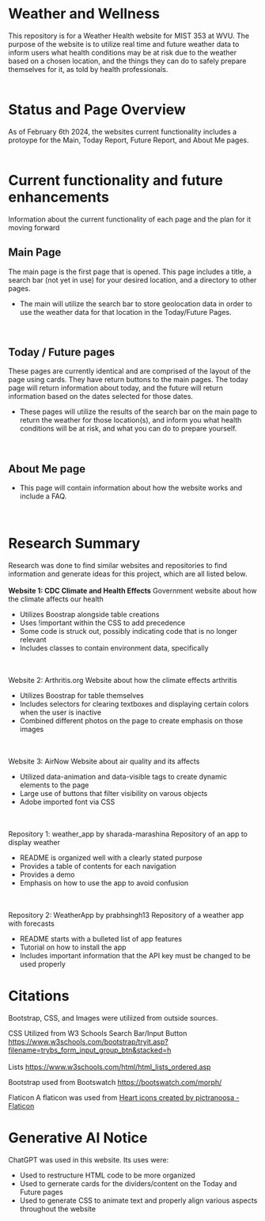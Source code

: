 # Weather and Wellness

This repository is for a Weather Health website for MIST 353 at WVU. The purpose of the website is to utilize real time and future weather data to inform users what health conditions may be at risk due to the weather based on a chosen location, and the things they can do to safely prepare themselves for it, as told by health professionals.
<br/>
<br/>
# Status and Page Overview

As of February 6th 2024, the websites current functionality includes a protoype for the Main, Today Report, Future Report, and About Me pages.
<br/>
<br/>

# Current functionality and future enhancements
Information about the current functionality of each page and the plan for it moving forward

## Main Page

The main page is the first page that is opened. This page includes a title, a search bar (not yet in use) for your desired location, and a directory to other pages.

- The main will utilize the search bar to store geolocation data in order to use the weather data for that location in the Today/Future Pages.
<br/>

## Today / Future pages

These pages are currently identical and are comprised of the layout of the page using cards. They have return buttons to the main pages. The today page will return information about today, and the future will return information based on the dates selected for those dates.

- These pages will utilize the results of the search bar on the main page to return the weather for those location(s), and inform you what health conditions will be at risk, and what you can do to prepare yourself.
<br/>

## About Me page

- This page will contain information about how the website works and include a FAQ.
<br/>

# Research Summary

Research was done to find similar websites and repositories to find information and generate ideas for this project, which are all listed below.
<br/>
<br/>
**Website 1: CDC Climate and Health Effects**
Government website about how the climate affects our health
- Utilizes Boostrap alongside table creations
- Uses !important within the CSS to add precedence
- Some code is struck out, possibly indicating code that is no longer relevant
- Includes classes to contain environment data, specifically
<br/>
<br/>
Website 2: Arthritis.org
Website about how the climate effects arthritis

- Utilizes Boostrap for table themselves
- Includes selectors for clearing textboxes and displaying certain colors when the user is inactive
- Combined different photos on the page to create emphasis on those images
<br/>
<br/>
Website 3: AirNow
Website about air quality and its affects

- Utilized data-animation and data-visible tags to create dynamic elements to the page
- Large use of buttons that filter visibility on varous objects
- Adobe imported font via CSS
<br/>
<br/>
Repository 1: weather_app by sharada-marashina
Repository of an app to display weather

- README is organized well with a clearly stated purpose
- Provides a table of contents for each navigation
- Provides a demo
- Emphasis on how to use the app to avoid confusion
<br/>
<br/>
Repository 2: WeatherApp by prabhsingh13
Repository of a weather app with forecasts 

* README starts with a bulleted list of app features
* Tutorial on how to install the app
* Includes important information that the API key must be changed to be used properly

# Citations

Bootstrap, CSS, and Images were utiliized from outside sources.

CSS Utilized from W3 Schools
Search Bar/Input Button
https://www.w3schools.com/bootstrap/tryit.asp?filename=trybs_form_input_group_btn&stacked=h 
<br/>
<br/>
Lists
https://www.w3schools.com/html/html_lists_ordered.asp

Bootstrap used from Bootswatch
https://bootswatch.com/morph/

Flaticon
A flaticon was used from <a href="https://www.flaticon.com/free-icons/heart" title="heart icons">Heart icons created by pictranoosa - Flaticon</a>

# Generative AI Notice

ChatGPT was used in this website. Its uses were:
* Used to restructure HTML code to be more organized
* Used to gernerate cards for the dividers/content on the Today and Future pages
* Used to generate CSS to animate text and properly align various aspects throughout the website
